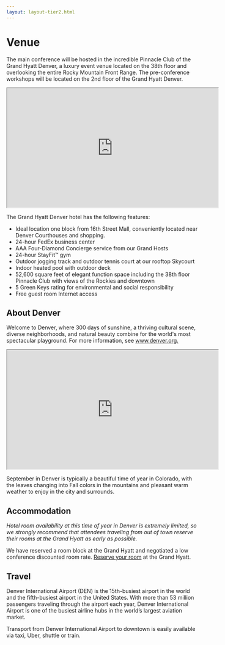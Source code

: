 ```yaml
---
layout: layout-tier2.html
---
```

<div class="container section page venue">
	<h1 class="section-header">Venue</h1>
	<p class="copy">The main conference will be hosted in the incredible Pinnacle Club of the Grand Hyatt Denver, a luxury event venue located on the 38th floor and overlooking the entire Rocky Mountain Front Range. The pre-conference workshops will be located on the 2nd floor of the Grand Hyatt Denver.</p>

  <iframe width="552" height="312"
    src="https://www.youtube.com/embed/CzZdojjuMm0">
  </iframe>

  <p class="copy">The Grand Hyatt Denver hotel has the following features:</p>

  <ul class="copy-list">
  	<li>Ideal location one block from 16th Street Mall, conveniently located near Denver Courthouses and shopping.</li>
  <li>24-hour FedEx business center</li>
  <li>AAA Four-Diamond Concierge service from our Grand Hosts</li>
  <li>24-hour StayFit™ gym</li>
  <li>Outdoor jogging track and outdoor tennis court at our rooftop Skycourt</li>
  <li>Indoor heated pool with outdoor deck</li>
  <li>52,600 square feet of elegant function space including the 38th floor Pinnacle Club with views of the Rockies and downtown</li>
  <li>5 Green Keys rating for environmental and social responsibility</li>
  <li>Free guest room Internet access</li>
  </ul>

  <h2 class="page-subheader">About Denver</h2>

  <p class="copy">Welcome to Denver, where 300 days of sunshine, a thriving cultural scene, diverse neighborhoods, and natural beauty combine for the world's most spectacular playground. For more information, see <a href="http://www.denver.org">www.denver.org.</a></p>

  <iframe width="552" height="312"
    src="https://www.youtube.com/embed/26RxUbH8HnU">
  </iframe>

  <p class="copy">September in Denver is typically a beautiful time of year in Colorado, with the leaves changing into Fall colors in the mountains and pleasant warm weather to enjoy in the city and surrounds.</p>

  <h2 class="page-subheader">Accommodation</h2>

  <p class="copy"><i>Hotel room availability at this time of year in Denver is extremely limited, so we strongly recommend that attendees traveling from out of town reserve their rooms at the Grand Hyatt as early as possible.</i> </p>
  <p class="copy">We have reserved a room block at the Grand Hyatt and negotiated a low conference discounted room rate. <a href="https://aws.passkey.com/go/ExploreDDD">Reserve your room</a> at the Grand Hyatt.</p>

<!--   Contact the hotel directly to make your room booking, and mention the conference to receive the discounted rate.</p>
 -->
  <h2 class="page-subheader">Travel</h2>

  <p class="copy">Denver International Airport (DEN) is the 15th-busiest airport in the world and the fifth-busiest airport in the United States. With more than 53 million passengers traveling through the airport each year, Denver International Airport is one of the busiest airline hubs in the world’s largest aviation market.</p>

  <p class="copy">Transport from Denver International Airport to downtown is easily available via taxi, Uber, shuttle or train.</p>
</div>
